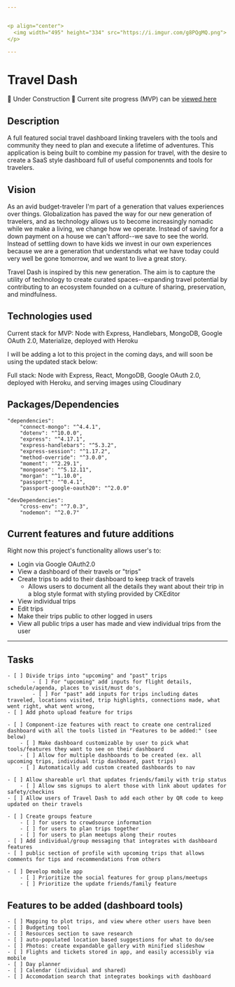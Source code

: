 ```yaml
---


<p align="center">
  <img width="495" height="334" src="https://i.imgur.com/g8PQgMQ.png">
</p>

---
```


# Travel Dash 

:construction:  Under Construction  :construction:  Current site progress (MVP) can be [viewed here](https://traveldashboard.herokuapp.com/) 


## Description

A full featured social travel dashboard linking travelers with the tools and community they need to plan and execute a lifetime of adventures. This application is being built to combine my passion for travel, with the desire to create a SaaS style dashboard full of useful componennts and tools for travelers.

<!-- <div align="center">
<img src="">
</div> -->

## Vision

As an avid budget-traveler I'm part of a generation that values experiences over things. Globalization has paved the way for our new generation of travelers, and as technology allows us to become increasingly nomadic while we make a living, we change how we operate. Instead of saving for a down payment on a house we can't afford--we save to see the world.  Instead of settling down to have kids we invest in our own experiences because we are a generation that understands what we have today could very well be gone tomorrow, and we want to live a great story. 

Travel Dash is inspired by this new generation. The aim is to capture the utility of technology to create curated spaces--expanding travel potential by contributing to an ecosystem founded on a culture of sharing, preservation, and mindfulness. 

## Technologies used

Current stack for MVP: Node with Express, Handlebars, MongoDB, Google OAuth 2.0, Materialize, deployed with Heroku

I will be adding a lot to this project in the coming days, and will soon be using the updated stack below:

Full stack: Node with Express, React, MongoDB, Google OAuth 2.0, deployed with Heroku, and serving images using Cloudinary


## Packages/Dependencies

    "dependencies": 
        "connect-mongo": "^4.4.1",
        "dotenv": "^10.0.0",
        "express": "^4.17.1",
        "express-handlebars": "^5.3.2",
        "express-session": "^1.17.2",
        "method-override": "^3.0.0",
        "moment": "^2.29.1",
        "mongoose": "^5.12.11",
        "morgan": "^1.10.0",
        "passport": "^0.4.1",
        "passport-google-oauth20": "^2.0.0"
    
    "devDependencies": 
        "cross-env": "^7.0.3",
        "nodemon": "^2.0.7"


## Current features and future additions

Right now this project's functionality allows user's to:
- Login via Google OAuth2.0 
- View a dashboard of their travels or "trips" 
- Create trips to add to their dashboard to keep track of travels 
    - Allows users to document all the details they want about their trip in a blog style format with styling provided by CKEditor
- View individual trips
- Edit trips
- Make their trips public to other logged in users
- View all public trips a user has made and view individual trips from the user

---

## Tasks
    
    - [ ] Divide trips into "upcoming" and "past" trips 
            - [ ] For "upcoming" add inputs for flight details, schedule/agenda, places to visit/must do's,
            - [ ] For "past" add inputs for trips including dates traveled, locations visited, trip highlights, connections made, what went right, what went wrong, 
    - [ ] Add photo upload feature for trips 

    - [ ] Component-ize features with react to create one centralized dashboard with all the tools listed in "Features to be added:" (see below)
        - [ ] Make dashboard customizable by user to pick what tools/features they want to see on their dashboard
        - [ ] Allow for multiple dashboards to be created (ex. all upcoming trips, individual trip dashboard, past trips)
        - [ ] Automatically add custom created dashboards to nav 

    - [ ] Allow shareable url that updates friends/family with trip status 
        - [ ] Allow sms signups to alert those with link about updates for safety/checkins
    - [ ] Allow users of Travel Dash to add each other by QR code to keep updated on their travels

    - [ ] Create groups feature 
        - [ ] for users to crowdsource information 
        - [ ] for users to plan trips together
        - [ ] for users to plan meetups along their routes
    - [ ] Add individual/group messaging that integrates with dashboard features
    - [ ] public section of profile with upcoming trips that allows comments for tips and recommendations from others

    - [ ] Develop mobile app
        - [ ] Prioritize the social features for group plans/meetups
        - [ ] Prioritize the update friends/family feature


## Features to be added (dashboard tools)
    - [ ] Mapping to plot trips, and view where other users have been
    - [ ] Budgeting tool 
    - [ ] Resources section to save research 
    - [ ] auto-populated location based suggestions for what to do/see 
    - [ ] Photos: create expandable gallery with minified slideshow
    - [ ] Flights and tickets stored in app, and easily accessibly via mobile
    - [ ] Day planner
    - [ ] Calendar (individual and shared)
    - [ ] Accomodation search that integrates bookings with dashboard




